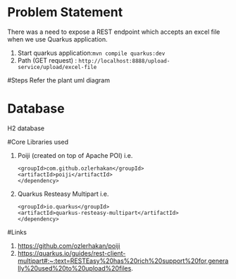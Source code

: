 # Problem Statement
There was a need to expose a REST endpoint which accepts an excel file when we use Quarkus application.

1. Start quarkus application:```mvn compile quarkus:dev```
2. Path (GET request) : ```http://localhost:8888/upload-service/upload/excel-file```

#Steps
Refer the plant uml diagram

# Database
H2 database

#Core Libraries used
1. Poiji (created on top of Apache POI) i.e.
   
   ```<dependency>
   <groupId>com.github.ozlerhakan</groupId>
   <artifactId>poiji</artifactId>
   </dependency>
2. Quarkus Resteasy Multipart i.e.
   
   ```<dependency>
   <groupId>io.quarkus</groupId>
   <artifactId>quarkus-resteasy-multipart</artifactId>
   </dependency>
   
#Links
1. https://github.com/ozlerhakan/poiji
2. https://quarkus.io/guides/rest-client-multipart#:~:text=RESTEasy%20has%20rich%20support%20for,generally%20used%20to%20upload%20files.

